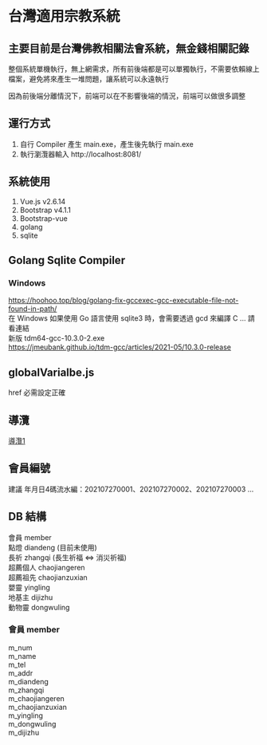 ﻿# 台灣適用宗教系統

## 主要目前是台灣佛教相關法會系統，無金錢相關記錄
整個系統單機執行，無上網需求，所有前後端都是可以單獨執行，不需要依賴線上檔案，避免將來產生一堆問題，讓系統可以永遠執行

因為前後端分離情況下，前端可以在不影響後端的情況，前端可以做很多調整

## 運行方式
1. 自行 Compiler 產生 main.exe，產生後先執行 main.exe  
2. 執行瀏灠器輸入 http://localhost:8081/ 

## 系統使用
1. Vue.js v2.6.14
2. Bootstrap v4.1.1
3. Bootstrap-vue
4. golang
5. sqlite

## Golang Sqlite Compiler
### Windows
https://hoohoo.top/blog/golang-fix-gccexec-gcc-executable-file-not-found-in-path/  
在 Windows 如果使用 Go 語言使用 sqlite3 時，會需要透過 gcd 來編譯 C  ... 請看連結  
新版 tdm64-gcc-10.3.0-2.exe  
https://jmeubank.github.io/tdm-gcc/articles/2021-05/10.3.0-release

## globalVarialbe.js
href 必需設定正確

## 導灠
[導灠1](導灠1.mp4)

## 會員編號
建議 年月日4碼流水編：202107270001、202107270002、202107270003 ...  

## DB 結構

會員    member  
點燈    diandeng  (目前未使用)  
長祈    zhangqi  (長生祈福 <=> 消災祈福)  
超薦個人  chaojiangeren  
超薦祖先  chaojianzuxian  
嬰靈    yingling  
地基主  dijizhu  
動物靈  dongwuling  


### 會員 member  
m_num  
m_name  
m_tel  
m_addr  
m_diandeng  
m_zhangqi  
m_chaojiangeren  
m_chaojianzuxian  
m_yingling  
m_dongwuling  
m_dijizhu  
